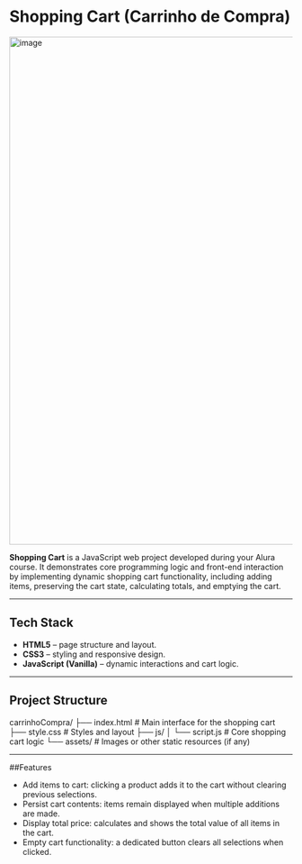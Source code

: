 # Shopping Cart (Carrinho de Compra)

<img width="1905" height="902" alt="image" src="https://github.com/user-attachments/assets/91aef584-ce59-40e2-a18a-64245dce28d5" />


**Shopping Cart** is a JavaScript web project developed during your Alura course. It demonstrates core programming logic and front-end interaction by implementing dynamic shopping cart functionality, including adding items, preserving the cart state, calculating totals, and emptying the cart.

---

##  Tech Stack
- **HTML5** – page structure and layout.
- **CSS3** – styling and responsive design.
- **JavaScript (Vanilla)** – dynamic interactions and cart logic.

---

##  Project Structure
carrinhoCompra/
├── index.html                # Main interface for the shopping cart
├── style.css                 # Styles and layout
├── js/
│   └── script.js             # Core shopping cart logic
└── assets/                   # Images or other static resources (if any)

---

##Features

- Add items to cart: clicking a product adds it to the cart without clearing previous selections.
- Persist cart contents: items remain displayed when multiple additions are made.
- Display total price: calculates and shows the total value of all items in the cart.
- Empty cart functionality: a dedicated button clears all selections when clicked.
